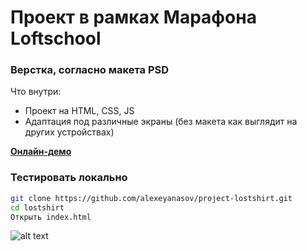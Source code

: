 # Проект в рамках Марафона Loftschool

### Верстка, согласно макета PSD

Что внутри:

  - Проект на HTML, CSS, JS
  - Адаптация под различные экраны (без макета как выглядит на других устройствах)

[**Онлайн-демо**](https://alexeyanasov.github.io/project-lostshirt/)


### Тестировать локально

```sh
git clone https://github.com/alexeyanasov/project-lostshirt.git
cd lostshirt
Открыть index.html
```

![alt text](marafon.jpg "Марафон по верстке от Loftschool")​
